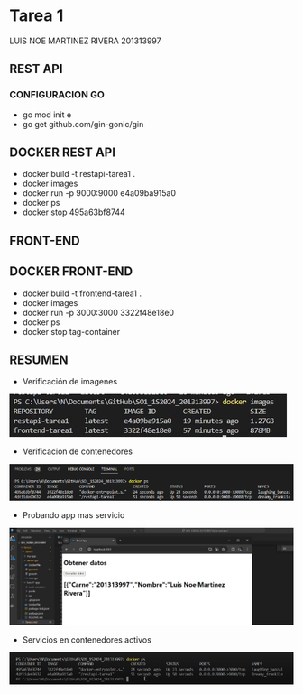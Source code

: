 # Tarea 1

LUIS NOE MARTINEZ RIVERA 201313997

## REST API

### CONFIGURACION GO

+   go mod init e
+   go get github.com/gin-gonic/gin

## DOCKER REST API

+ docker build -t restapi-tarea1 .
+ docker images
+ docker run -p 9000:9000 e4a09ba915a0
+ docker ps
+ docker stop 495a63bf8744

## FRONT-END

## DOCKER FRONT-END

+ docker build -t frontend-tarea1 . 
+ docker images
+ docker run -p 3000:3000 3322f48e18e0
+ docker ps
+ docker stop tag-container

## RESUMEN

+ Verificación de imagenes

![Verificación de imagenes](2%20Docker%20images%20-%20tarea%201.PNG)


+ Verificacion de contenedores

![Verificacion de contenedores](1%20Docker%20ps%20-%20tarea%201.PNG)

+ Probando app mas servicio

![Probando app mas servicio](3%20Servicios%20-%20Tarea1.PNG)

+ Servicios en contenedores activos

![Servicios en contenedores activos](4%20Docker%20ps%20-%20ejecucion%20-%20tarea1.PNG)
